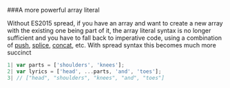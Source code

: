 ###A more powerful array literal

Without ES2015 spread, if you have an array and want to create a new array with 
the existing one being part of it, the array literal syntax is no longer sufficient 
and you have to fall back to imperative code, using a combination of [push](https://developer.mozilla.org/en-US/docs/Web/JavaScript/Reference/Global_Objects/Array/push), [splice](https://developer.mozilla.org/en-US/docs/Web/JavaScript/Reference/Global_Objects/Array/splice), [concat](https://developer.mozilla.org/en-US/docs/Web/JavaScript/Reference/Global_Objects/Array/concat), etc. 
With spread syntax this becomes much more succinct

```javascript
1| var parts = ['shoulders', 'knees'];
2| var lyrics = ['head', ...parts, 'and', 'toes'];
3| // ["head", "shoulders", "knees", "and", "toes"]
```